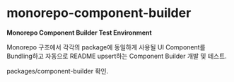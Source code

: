 # monorepo-component-builder

**Monorepo Component Builder Test Environment**

Monorepo 구조에서 각각의 package에 동일하게 사용될 UI Component를 Bundling하고 자동으로 README upsert하는 Component Builder 개발 및 테스트.

packages/component-builder 확인.
